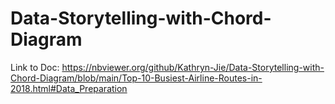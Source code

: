 # Data-Storytelling-with-Chord-Diagram

Link to Doc: https://nbviewer.org/github/Kathryn-Jie/Data-Storytelling-with-Chord-Diagram/blob/main/Top-10-Busiest-Airline-Routes-in-2018.html#Data_Preparation

